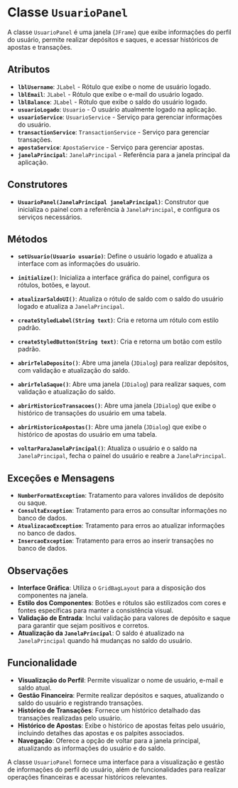 # Classe `UsuarioPanel`

A classe `UsuarioPanel` é uma janela (`JFrame`) que exibe informações do perfil do usuário, permite realizar depósitos e saques, e acessar históricos de apostas e transações. 

## Atributos

- **`lblUsername`**: `JLabel` - Rótulo que exibe o nome de usuário logado.
- **`lblEmail`**: `JLabel` - Rótulo que exibe o e-mail do usuário logado.
- **`lblBalance`**: `JLabel` - Rótulo que exibe o saldo do usuário logado.
- **`usuarioLogado`**: `Usuario` - O usuário atualmente logado na aplicação.
- **`usuarioService`**: `UsuarioService` - Serviço para gerenciar informações do usuário.
- **`transactionService`**: `TransactionService` - Serviço para gerenciar transações.
- **`apostaService`**: `ApostaService` - Serviço para gerenciar apostas.
- **`janelaPrincipal`**: `JanelaPrincipal` - Referência para a janela principal da aplicação.

## Construtores

- **`UsuarioPanel(JanelaPrincipal janelaPrincipal)`**: Construtor que inicializa o painel com a referência à `JanelaPrincipal`, e configura os serviços necessários.

## Métodos

- **`setUsuario(Usuario usuario)`**: Define o usuário logado e atualiza a interface com as informações do usuário.
  
- **`initialize()`**: Inicializa a interface gráfica do painel, configura os rótulos, botões, e layout.

- **`atualizarSaldoUI()`**: Atualiza o rótulo de saldo com o saldo do usuário logado e atualiza a `JanelaPrincipal`.

- **`createStyledLabel(String text)`**: Cria e retorna um rótulo com estilo padrão.

- **`createStyledButton(String text)`**: Cria e retorna um botão com estilo padrão.

- **`abrirTelaDeposito()`**: Abre uma janela (`JDialog`) para realizar depósitos, com validação e atualização do saldo.

- **`abrirTelaSaque()`**: Abre uma janela (`JDialog`) para realizar saques, com validação e atualização do saldo.

- **`abrirHistoricoTransacoes()`**: Abre uma janela (`JDialog`) que exibe o histórico de transações do usuário em uma tabela.

- **`abrirHistoricoApostas()`**: Abre uma janela (`JDialog`) que exibe o histórico de apostas do usuário em uma tabela.

- **`voltarParaJanelaPrincipal()`**: Atualiza o usuário e o saldo na `JanelaPrincipal`, fecha o painel do usuário e reabre a `JanelaPrincipal`.

## Exceções e Mensagens

- **`NumberFormatException`**: Tratamento para valores inválidos de depósito ou saque.
- **`ConsultaException`**: Tratamento para erros ao consultar informações no banco de dados.
- **`AtualizacaoException`**: Tratamento para erros ao atualizar informações no banco de dados.
- **`InsercaoException`**: Tratamento para erros ao inserir transações no banco de dados.


## Observações

- **Interface Gráfica**: Utiliza o `GridBagLayout` para a disposição dos componentes na janela.
- **Estilo dos Componentes**: Botões e rótulos são estilizados com cores e fontes específicas para manter a consistência visual.
- **Validação de Entrada**: Inclui validação para valores de depósito e saque para garantir que sejam positivos e corretos.
- **Atualização da `JanelaPrincipal`**: O saldo é atualizado na `JanelaPrincipal` quando há mudanças no saldo do usuário.

## Funcionalidade

- **Visualização do Perfil**: Permite visualizar o nome de usuário, e-mail e saldo atual.
- **Gestão Financeira**: Permite realizar depósitos e saques, atualizando o saldo do usuário e registrando transações.
- **Histórico de Transações**: Fornece um histórico detalhado das transações realizadas pelo usuário.
- **Histórico de Apostas**: Exibe o histórico de apostas feitas pelo usuário, incluindo detalhes das apostas e os palpites associados.
- **Navegação**: Oferece a opção de voltar para a janela principal, atualizando as informações do usuário e do saldo.



A classe `UsuarioPanel` fornece uma interface para a visualização e gestão de informações do perfil do usuário, além de funcionalidades para realizar operações financeiras e acessar históricos relevantes.

